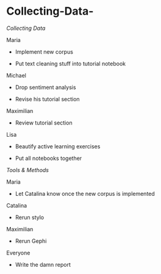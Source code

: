 # Collecting-Data-

*Collecting Data*

Maria

- Implement new corpus

- Put text cleaning stuff into tutorial notebook

Michael

- Drop sentiment analysis

- Revise his tutorial section

Maximilian

- Review tutorial section

Lisa

- Beautify active learning exercises

- Put all notebooks together



*Tools & Methods*

Maria 

- Let Catalina know once the new corpus is implemented

Catalina

- Rerun stylo

Maximilian

- Rerun Gephi

Everyone

- Write the damn report